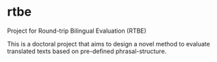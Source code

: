 # rtbe
Project for Round-trip Bilingual Evaluation (RTBE)

This is a doctoral project that aims to design a novel method to evaluate translated texts based on pre-defined phrasal-structure.

